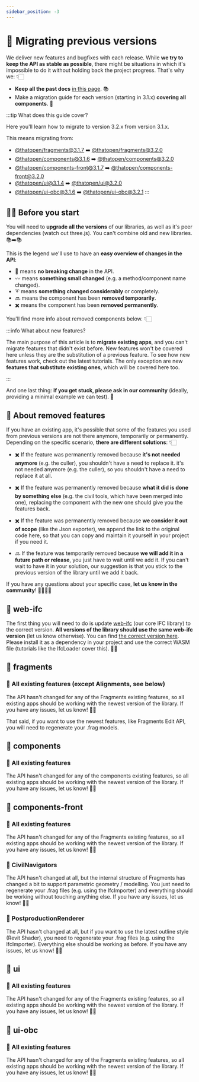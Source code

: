 ```yaml
---
sidebar_position: -3
---
```


# 🔄️ Migrating previous versions

We deliver new features and bugfixes with each release. While **we try to keep the API as stable as possible**, there might be situations in which it's impossible to do it without holding back the project progress. That's why we: 👇🏻

- **Keep all the past docs** [in this page](https://thatopen.github.io/engine_past-docs/). 📚
- Make a migration guide for each version (starting in 3.1.x) **covering all components**. 🚀

:::tip What does this guide cover?

Here you'll learn how to migrate to version 3.2.x from version 3.1.x.

This means migrating from:

- [@thatopen/fragments@3.1.7](https://www.npmjs.com/package/@thatopen/fragments/v/3.1.7) ➡️ [@thatopen/fragments@3.2.0](https://www.npmjs.com/package/@thatopen/fragments/v/3.2.0)
- [@thatopen/components@3.1.6](https://www.npmjs.com/package/@thatopen/components/v/3.1.6) ➡️ [@thatopen/components@3.2.0](https://www.npmjs.com/package/@thatopen/components/v/3.2.0)
- [@thatopen/components-front@3.1.7](https://www.npmjs.com/package/@thatopen/components-front/v/3.1.7) ➡️ [@thatopen/components-front@3.2.0](https://www.npmjs.com/package/@thatopen/components-front/v/3.2.0)
- [@thatopen/ui@3.1.4](https://www.npmjs.com/package/@thatopen/ui/v/3.1.4) ➡️ [@thatopen/ui@3.2.0](https://www.npmjs.com/package/@thatopen/ui/v/3.2.0)
- [@thatopen/ui-obc@3.1.6](https://www.npmjs.com/package/@thatopen/ui-obc/v/3.1.6) ➡️ [@thatopen/ui-obc@3.2.1](https://www.npmjs.com/package/@thatopen/ui-obc/v/3.2.1)
:::

## ☝🏻 Before you start

You will need to **upgrade all the versions** of our libraries, as well as it's peer dependencies (watch out three.js). You can't combine old and new libraries. 📚➡️📚

This is the legend we'll use to have an **easy overview of changes in the API**:

- 🟰 means **no breaking change** in the API.
- 〰️ means **something small changed** (e.g. a method/component name changed).
- ➰ means **something changed considerably** or completely.
- 🔜 means the component has been **removed temporarily**. 
- ✖️ means the component has been **removed permanently**.

You'll find more info about removed components below. 👇🏻

:::info What about new features?

The main purpose of this article is to **migrate existing apps**, and you can't migrate features that didn't exist before. New features won't be covered here unless they are the substitution of a previous feature. To see how new features work, check out the latest tutorials. The only exception are new **features that substitute existing ones**, which will be covered here too.

:::

And one last thing: **if you get stuck, please ask in our community** (ideally, providing a minimal example we can test). 🫡

## 🛑 About removed features

If you have an existing app, it's possible that some of the features you used from previous versions are not there anymore, temporarily or permanently. Depending on the specific scenario, **there are different solutions**: 👇🏻

- ✖️ If the feature was permanently removed because **it's not needed anymore** (e.g. the culler), you shouldn't have a need to replace it.
 it's not needed anymore (e.g. the culler), so you shouldn't have a need to replace it at all.

- ✖️ If the feature was permanently removed because **what it did is done by something else** (e.g. the civil tools, which have been merged into one), replacing the component with the new one should give you the features back.

- ✖️ If the feature was permanently removed because **we consider it out of scope** (like the Json exporter), we append the link to the original code here, so that you can copy and maintain it yourself in your project if you need it.

- 🔜 If the feature was temporarily removed because **we will add it in a future path or release**, you just have to wait until we add it. If you can't wait to have it in your solution, our suggestion is that you stick to the previous version of the library until we add it back.

If you have any questions about your specific case, **let us know in the community**! 🫱🏻‍🫲🏻

## 📗 web-ifc

The first thing you will need to do is update [web-ifc](https://www.npmjs.com/web-ifc) (our core IFC library) to the correct version. **All versions of the library should use the same web-ifc version** (let us know otherwise). You can find [the correct version here](https://github.com/ThatOpen/engine_components/blob/main/packages/core/package.json). Please install it as a dependency in your project and use the correct WASM file (tutorials like the IfcLoader cover this). 🙏🏻

## 📘 fragments

### 🟰 All existing features (except Alignments, see below)

The API hasn't changed for any of the Fragments existing features, so all existing apps should be working with the newest version of the library. If you have any issues, let us know! 👍🏻

That said, if you want to use the newest features, like Fragments Edit API, you will need to regenerate your .frag models.


## 📙 components

### 🟰 All existing features

The API hasn't changed for any of the components existing features, so all existing apps should be working with the newest version of the library. If you have any issues, let us know! 👍🏻


## 📕 components-front

### 🟰 All existing features

The API hasn't changed for any of the Fragments existing features, so all existing apps should be working with the newest version of the library. If you have any issues, let us know! 👍🏻


### 🟰 CivilNavigators

The API hasn't changed at all, but the internal structure of Fragments has changed a bit to support parametric geometry / modelling. You just need to regenerate your .frag files (e.g. using the IfcImporter) and everything should be working without touching anything else. If you have any issues, let us know! 👍🏻

### 🟰 PostproductionRenderer

The API hasn't changed at all, but if you want to use the latest outline style (Revit Shader), you need to regenerate your .frag files (e.g. using the IfcImporter). Everything else should be working as before. If you have any issues, let us know! 👍🏻

## 📔 ui

### 🟰 All existing features

The API hasn't changed for any of the Fragments existing features, so all existing apps should be working with the newest version of the library. If you have any issues, let us know! 👍🏻

## 📓 ui-obc

### 🟰 All existing features

The API hasn't changed for any of the Fragments existing features, so all existing apps should be working with the newest version of the library. If you have any issues, let us know! 👍🏻


